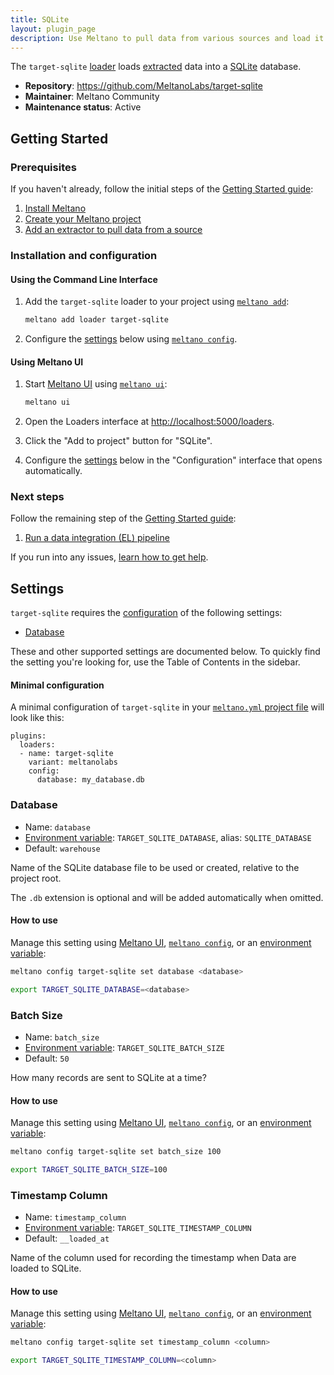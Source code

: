 ```yaml
---
title: SQLite
layout: plugin_page
description: Use Meltano to pull data from various sources and load it into SQLite
---
```


The `target-sqlite` [loader](https://meltano.com/plugins/loaders/) loads [extracted](https://meltano.com/plugins/extractors/) data into a [SQLite](https://www.sqlite.org/) database.

- **Repository**: <https://github.com/MeltanoLabs/target-sqlite>
- **Maintainer**: Meltano Community
- **Maintenance status**: Active

## Getting Started

### Prerequisites

If you haven't already, follow the initial steps of the [Getting Started guide](https://docs.meltano.com/getting-started.html):

1. [Install Meltano](https://docs.meltano.com/getting-started.html#install-meltano)
1. [Create your Meltano project](https://docs.meltano.com/getting-started.html#create-your-meltano-project)
1. [Add an extractor to pull data from a source](https://docs.meltano.com/getting-started.html#add-an-extractor-to-pull-data-from-a-source)

### Installation and configuration

#### Using the Command Line Interface

1. Add the `target-sqlite` loader to your project using [`meltano add`](https://docs.meltano.com/command-line-interface.html#add):

    ```bash
    meltano add loader target-sqlite
    ```

1. Configure the [settings](#settings) below using [`meltano config`](https://docs.meltano.com/command-line-interface.html#config).

#### Using Meltano UI

1. Start [Meltano UI](https://docs.meltano.com/ui.html) using [`meltano ui`](https://docs.meltano.com/command-line-interface.html#ui):

    ```bash
    meltano ui
    ```

1. Open the Loaders interface at <http://localhost:5000/loaders>.
1. Click the "Add to project" button for "SQLite".
1. Configure the [settings](#settings) below in the "Configuration" interface that opens automatically.

### Next steps

Follow the remaining step of the [Getting Started guide](https://docs.meltano.com/getting-started.html):

1. [Run a data integration (EL) pipeline](https://docs.meltano.com/getting-started.html#run-a-data-integration-el-pipeline)

If you run into any issues, [learn how to get help](https://docs.meltano.com/getting-help.html).

## Settings

`target-sqlite` requires the [configuration](https://docs.meltano.com/configuration.html) of the following settings:

- [Database](#database)

These and other supported settings are documented below.
To quickly find the setting you're looking for, use the Table of Contents in the sidebar.

#### Minimal configuration

A minimal configuration of `target-sqlite` in your [`meltano.yml` project file](https://docs.meltano.com/project.html#meltano-yml-project-file) will look like this:

```yml{5-6}
plugins:
  loaders:
  - name: target-sqlite
    variant: meltanolabs
    config:
      database: my_database.db
```

### Database

- Name: `database`
- [Environment variable](https://docs.meltano.com/configuration.html#configuring-settings): `TARGET_SQLITE_DATABASE`, alias: `SQLITE_DATABASE`
- Default: `warehouse`

Name of the SQLite database file to be used or created, relative to the project root.

The `.db` extension is optional and will be added automatically when omitted.

#### How to use

Manage this setting using [Meltano UI](#using-meltano-ui), [`meltano config`](https://docs.meltano.com/command-line-interface.html#config), or an [environment variable](https://docs.meltano.com/configuration.html#configuring-settings):

```bash
meltano config target-sqlite set database <database>

export TARGET_SQLITE_DATABASE=<database>
```

### Batch Size

- Name: `batch_size`
- [Environment variable](https://docs.meltano.com/configuration.html#configuring-settings): `TARGET_SQLITE_BATCH_SIZE`
- Default: `50`

How many records are sent to SQLite at a time?

#### How to use

Manage this setting using [Meltano UI](#using-meltano-ui), [`meltano config`](https://docs.meltano.com/command-line-interface.html#config), or an [environment variable](https://docs.meltano.com/configuration.html#configuring-settings):

```bash
meltano config target-sqlite set batch_size 100

export TARGET_SQLITE_BATCH_SIZE=100
```

### Timestamp Column

- Name: `timestamp_column`
- [Environment variable](https://docs.meltano.com/configuration.html#configuring-settings): `TARGET_SQLITE_TIMESTAMP_COLUMN`
- Default: `__loaded_at`

Name of the column used for recording the timestamp when Data are loaded to SQLite.

#### How to use

Manage this setting using [Meltano UI](#using-meltano-ui), [`meltano config`](https://docs.meltano.com/command-line-interface.html#config), or an [environment variable](https://docs.meltano.com/configuration.html#configuring-settings):

```bash
meltano config target-sqlite set timestamp_column <column>

export TARGET_SQLITE_TIMESTAMP_COLUMN=<column>
```
